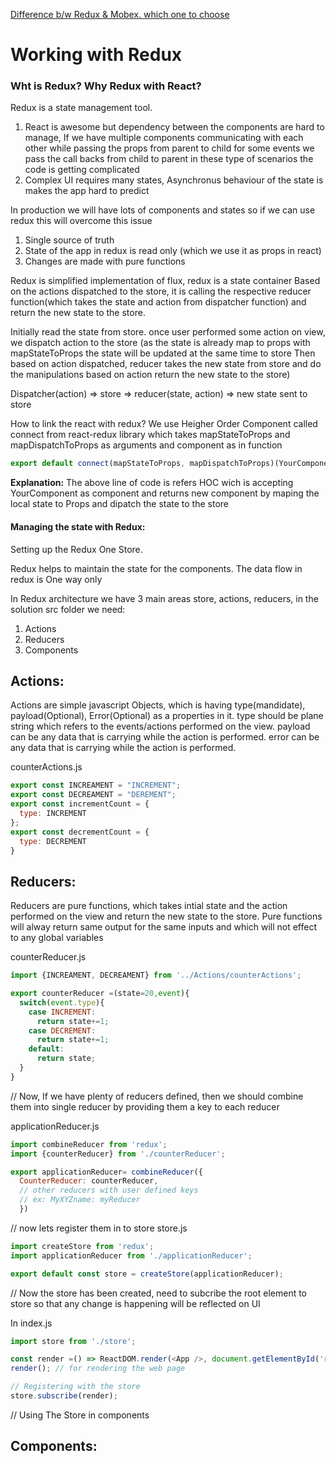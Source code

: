 [Difference b/w Redux & Mobex. which one to choose](https://www.tabnine.com/blog/redux-vs-mobx/)
# Working with Redux
### Wht is Redux? Why Redux with React?
Redux is a state management tool.
1) React is awesome but dependency between the components are hard to manage, If we have multiple components communicating with each other
while passing the props from parent to child for some events we pass the call backs from child to parent in these type of scenarios the code is getting complicated 
2) Complex UI requires many states, Asynchronus behaviour of the state is makes the app hard to predict

In production we will have lots of components and states so if we can use redux this will overcome this issue
1) Single source of truth
2) State of the app in redux is read only (which we use it as props in react)
3) Changes are made with pure functions

Redux is simplified implementation of flux, redux is a state container
Based on the actions dispatched to the store, it is calling the respective reducer function(which takes the state and action from dispatcher function) and return the new state to the store.

Initially read the state from store. once user performed some action on view, we dispatch action to the store 
(as the state is already map to props with mapStateToProps the state will be updated at the same time to store
Then based on action dispatched, reducer takes the new state from store and do the manipulations based on action return the new state to the store)

Dispatcher(action) => store => reducer(state, action) => new state sent to store

How to link the react with redux?
We use Heigher Order Component called connect from react-redux library which takes mapStateToProps and mapDispatchToProps as arguments and component as in function
```javascript
export default connect(mapStateToProps, mapDispatchToProps)(YourComponent)
```
**Explanation:**
The above line of code is refers HOC wich is accepting YourComponent as component and returns new component by maping the local state to Props and dipatch the state to the store

#### Managing the state with Redux:

Setting up the Redux One Store.

Redux helps to maintain the state for the components. The data flow in redux is One way only

In Redux architecture we have 3 main areas store, actions, reducers, in the solution src folder we need:

1) Actions
2) Reducers
3) Components

## Actions:
Actions are simple javascript Objects, which is having type(mandidate), payload(Optional), Error(Optional) as a properties in it.
type should be plane string which refers to the events/actions performed on the view.
payload can be any data that is carrying while the action is performed.
error can be any data that is carrying while the action is performed.

counterActions.js
```javascript
export const INCREAMENT = "INCREMENT";
export const DECREAMENT = "DEREMENT";
export const incrementCount = {
  type: INCREMENT
};
export const decrementCount = {
  type: DECREMENT
}
```
## Reducers:
Reducers are pure functions, which takes intial state and the action performed on the view and return the new state to the store.
Pure functions will alway return same output for the same inputs and which will not effect to any global variables

counterReducer.js
```javascript
import {INCREAMENT, DECREAMENT} from '../Actions/counterActions';

export counterReducer =(state=20,event){
  switch(event.type){
    case INCREMENT:
      return state+=1;
    case DECREMENT:
      return state+=1;
    default:
      return state;
  }
}
```
// Now, If we have plenty of reducers defined, then we should combine them into single reducer by providing them a key to each reducer

applicationReducer.js
```javascript
import combineReducer from 'redux'; 
import {counterReducer} from './counterReducer';

export applicationReducer= combineReducer({
  CounterReducer: counterReducer,
  // other reducers with user defined keys
  // ex: MyXYZname: myReducer
  })
```
// now lets register them in to store
store.js
```javascript
import createStore from 'redux';
import applicationReducer from './applicationReducer';

export default const store = createStore(applicationReducer);
```
// Now the store has been created, need to subcribe the root element to store so that any change is happening will be reflected on UI

In index.js
```javascript
import store from './store';

const render =() => ReactDOM.render(<App />, document.getElementById('root'));
render(); // for rendering the web page

// Registering with the store
store.subscribe(render);
```
// Using The Store in components
## Components:

